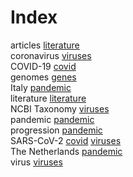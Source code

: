 # Index


articles [literature](literature.md#tp1)<br />
coronavirus [viruses](viruses.md#tp3)<br />
COVID-19 [covid](covid.md#tp1)<br />
genomes [genes](genes.md#tp1)<br />
Italy [pandemic](pandemic.md#tp4)<br />
literature [literature](literature.md#tp2)<br />
NCBI Taxonomy [viruses](viruses.md#tp4)<br />
pandemic [pandemic](pandemic.md#tp1)<br />
progression [pandemic](pandemic.md#tp2)<br />
SARS-CoV-2 [covid](covid.md#tp2) [viruses](viruses.md#tp1)<br />
The Netherlands [pandemic](pandemic.md#tp3)<br />
virus [viruses](viruses.md#tp2)
